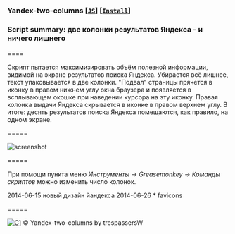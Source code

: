 ### Yandex-two-columns **[[`JS`]](../src/Yandex-two-columns.user.js)**     **[[`Install`]](https://github.com//trespassersW/UserScripts/raw/master/src/Yandex-two-columns.user.js)**

### **Script summary:** две колонки результатов Яндекса - и ничего лишнего 

====

Скрипт пытается максимизировать объём полезной информации, 
видимой на экране результатов поиска Яндекса. 
Убирается всё лишнее, текст упаковывается в две колонки. 
"Подвал" страницы прячется в иконку в правом нижнем углу окна браузера 
и появляется в всплывающем окошке при наведении курсора на эту иконку. 
Правая колонка выдачи Яндекса скрывается в иконке в правом верхнем углу. 
В итоге: десять результатов поиска Яндекса помещаются, как правило, на одном экране. 

=====

![screenshot](https://df6a.https.cdn.softlayer.net/80DF6A/static.userstyles.org/style_screenshots/57878_after.gif)

=====

При помощи пункта меню *Инструменты → Greasemonkey → Команды скриптов* можно изменить число колонок. 

2014-06-15 новый дизайн йандекса
2014-06-26 * favicons 

=====

[![C](http://i.creativecommons.org/l/by/3.0/80x15.png)](http://creativecommons.org/licenses/by/3.0/)] © Yandex-two-columns by trespassersW 
